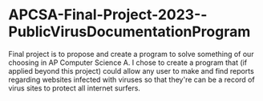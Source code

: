 # APCSA-Final-Project-2023--PublicVirusDocumentationProgram
Final project is to propose and create a program to solve something of our choosing in AP Computer Science A. I chose to create a program that (if applied beyond this project) could allow any user to make and find reports regarding websites infected with viruses so that they're can be a record of virus sites to protect all internet surfers.

